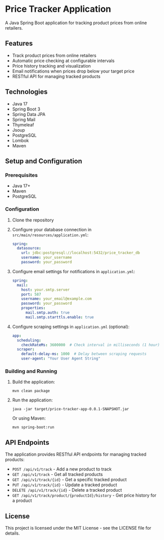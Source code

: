 # Price Tracker Application

A Java Spring Boot application for tracking product prices from online retailers.

## Features

- Track product prices from online retailers
- Automatic price checking at configurable intervals
- Price history tracking and visualization
- Email notifications when prices drop below your target price
- RESTful API for managing tracked products

## Technologies

- Java 17
- Spring Boot 3
- Spring Data JPA
- Spring Mail
- Thymeleaf
- Jsoup
- PostgreSQL
- Lombok
- Maven

## Setup and Configuration

### Prerequisites

- Java 17+
- Maven
- PostgreSQL

### Configuration

1. Clone the repository
2. Configure your database connection in `src/main/resources/application.yml`:
   ```yaml
   spring:
     datasource:
       url: jdbc:postgresql://localhost:5432/price_tracker_db
       username: your_username
       password: your_password
   ```

3. Configure email settings for notifications in `application.yml`:
   ```yaml
   spring:
     mail:
       host: your.smtp.server
       port: 587
       username: your_email@example.com
       password: your_password
       properties:
         mail.smtp.auth: true
         mail.smtp.starttls.enable: true
   ```

4. Configure scraping settings in `application.yml` (optional):
   ```yaml
   app:
     scheduling:
       checkRateMs: 3600000  # Check interval in milliseconds (1 hour)
     scraper:
       default-delay-ms: 1000  # Delay between scraping requests
       user-agent: "Your User Agent String"
   ```

### Building and Running

1. Build the application:
   ```
   mvn clean package
   ```

2. Run the application:
   ```
   java -jar target/price-tracker-app-0.0.1-SNAPSHOT.jar
   ```

   Or using Maven:
   ```
   mvn spring-boot:run
   ```

## API Endpoints

The application provides RESTful API endpoints for managing tracked products:

- `POST /api/v1/track` - Add a new product to track
- `GET /api/v1/track` - Get all tracked products
- `GET /api/v1/track/{id}` - Get a specific tracked product
- `PUT /api/v1/track/{id}` - Update a tracked product
- `DELETE /api/v1/track/{id}` - Delete a tracked product
- `GET /api/v1/track/product/{productId}/history` - Get price history for a product

## License

This project is licensed under the MIT License - see the LICENSE file for details. 
